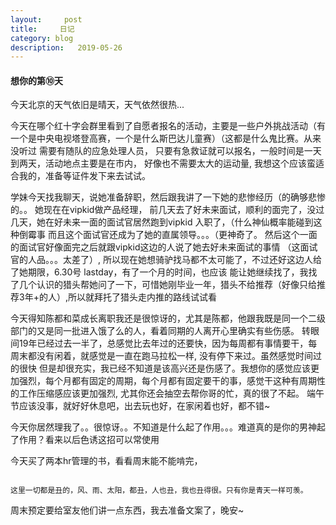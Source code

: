 ```yaml
---
layout:     post
title:     日记
category: blog
description:   2019-05-26
---
```



#### 想你的第⑩天


今天北京的天气依旧是晴天，天气依然很热...

今天在哪个红十字会群里看到了自愿者报名的活动，主要是一些户外挑战活动（有一个是中央电视塔登高赛，一个是什么斯巴达儿童赛）（这都是什么鬼比赛。从来没听过
需要有随队的应急处理人员， 只要有急救证就可以报名，一般时间是一天到两天，活动地点主要是在市内，
好像也不需要太大的运动量, 我想这个应该蛮适合我的，准备等证件发下来去试试。


学妹今天找我聊天，说她准备辞职，然后跟我讲了一下她的悲惨经历（的确够悲惨的。。 她现在在vipkid做产品经理，
前几天去了好未来面试，顺利的面完了，没过几天，她在好未来一面的面试官居然跑到vipkid 入职了，（什么神仙概率能碰到这种倒霉事
而且这个面试官还成为了她的直属领导。。。（更神奇了。 然后这个一面的面试官好像面完之后就跟vipkid这边的人说了她去好未来面试的事情
（这面试官的人品。。。太差了）, 所以现在她想骑驴找马都不太可能了，不过还好这边人给了她期限，6.30号 lastday，有了一个月的时间，也应该
能让她继续找了，我找了几个认识的猎头帮她问了一下，可惜她刚毕业一年，猎头不给推荐（好像只给推荐3年+的人）,所以就拜托了猎头走内推的路线试试看


今天得知陈都和菜成长离职我还是很惊讶的，尤其是陈都，他跟我既是同一个二级部门的又是同一批进入饿了么的人，看着同期的人离开心里确实有些伤感。
转眼间19年已经过去一半了，总感觉比去年过的还要快，因为每周都有事情要干，每周末都没有闲着，就感觉是一直在跑马拉松一样, 没有停下来过。虽然感觉时间过的很快
但是却很充实，我已经不知道是该高兴还是伤感了。我想你的感觉应该更加强烈，每个月都有固定的周期，每个月都有固定要干的事，感觉干这种有周期性的工作压缩感应该更加强烈,
尤其你还会抽空去帮你哥的忙，真的很了不起。 端午节应该没事，就好好休息吧，出去玩也好，在家闲着也好，都不错~

今天你居然理我了。。很惊讶。。不知道是什么起了作用。。。难道真的是你的男神起了作用？看来以后色诱这招可以常使用

今天买了两本hr管理的书，看看周末能不能啃完，


```angular2

这里一切都是丑的，风、雨、太阳，都丑，人也丑，我也丑得很。只有你是青天一样可羡。

```


周末预定要给室友他们讲一点东西，我去准备文案了，晚安~

